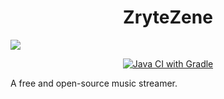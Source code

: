 <h1 align="center">ZryteZene</h1>
<img src="https://github.com/ThatCakeID/zz-android/raw/master/app/src/main/res/drawable-xhdpi/ic_zrytezene.png" align="center">

<p align="center">
  <a href="https://github.com/ThatCakeID/zz-android/actions/workflows/gradle.yml">
    <img alt="Java CI with Gradle" src="https://github.com/ThatCakeID/zz-android/actions/workflows/gradle.yml/badge.svg"/>
  </a>
<p>

A free and open-source music streamer.
